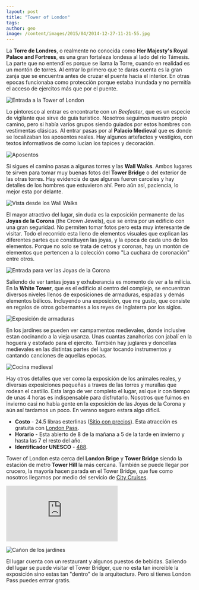 ```yaml
---
layout: post
title: "Tower of London"
tags: 
author: geo
image: /content/images/2015/04/2014-12-27-11-21-55.jpg
---
```

La **Torre de Londres**, o realmente no conocida como **Her Majesty's Royal Palace and Fortress**, es una gran fortaleza londesa al lado del río Támesis. La parte que no entendí es porque se llama la Torre, cuando en realidad es un montón de torres. Al entrar lo primero que te daras cuenta es la gran zanja que se encuentra antes de cruzar el puente hacia el interior. En otras epocas funcionaba como protección porque estaba inundada y no permitía el acceso de ejercitos más que por el puente.

![Entrada a la Tower of London](/content/images/2015/04/2014-12-27-11-04-32.jpg)

Lo pintoresco al entrar es encontrarte con un *Beefeater*, que es un especie de vigilante que sirve de guía turistico. Nosotros seguimos nuestro propio camino, pero si había varíos grupos siendo guiados por estos hombres con vestimentas clásicas. Al entrar pasas por al **Palacio Medieval** que es donde se localizaban los aposentos reales. Hay algunos artefactos y vestigios, con textos informativos de como lucían los tapices y decoración.

![Aposentos](/content/images/2015/04/2014-12-27-11-16-40.jpg)

Si sigues el camino pasas a algunas torres y las **Wall Walks**. Ambos lugares te sirven para tomar muy buenas fotos del **Tower Bridge** o del exterior de las otras torres. Hay evidencia de que algunas fueron carceles y hay detalles de los hombres que estuvieron ahí. Pero aún así, paciencia,  lo mejor esta por delante.

![Vista desde los Wall Walks](/content/images/2015/04/2014-12-27-11-27-29.jpg)

El mayor atractivo del lugar, sin duda es la exposición permanente de las **Joyas de la Corona** (the Crown Jewels), que se entra por un edificio con una gran seguridad. No permiten tomar fotos pero esta muy interesante de visitar. Todo el recorrido esta lleno de elementos visuales que explican las diferentes partes que constituyen las joyas, y la epoca de cada uno de los elementos. Porque no solo se trata de cetros y coronas, hay un montón de elementos que pertencen a la colección como "La cuchara de coronación" entre otros.

![Entrada para ver las Joyas de la Corona](/content/images/2015/04/2014-12-27-11-48-56.jpg)

Saliendo de ver tantas joyas y exhuberancia es momento de ver a la milicia. En la **White Tower**, que es el edificio al centro del complejo, se encuentran diversos niveles llenos de exposiciones de armaduras, espadas y demás elementos bélicos. Incluyendo una exposición, que me gusto, que consiste en regalos de otros gobernantes a los reyes de Inglaterra por los siglos.

![Exposición de armaduras](/content/images/2015/04/2014-12-27-12-11-34.jpg)

En los jardínes se pueden ver campamentos medievales, donde inclusive estan cocinando a la vieja usanza. Unas cuantas zanahorias con jabalí en la hoguera y estofado para el ejercito. También hay juglares y doncellas medievales en las distintas partes del lugar tocando instrumentos y cantando canciones de aquellas epocas.

![Cocina medieval](/content/images/2015/04/2014-12-27-12-31-13.jpg)

Hay otros detalles que ver como la exposición de los animales reales, y diversas exposiciones pequeñas a traves de las torres y murallas que rodean el castillo. Esta largo de ver completo el lugar, así que ir con tiempo de unas 4 horas es indispensable para disfrutarlo. Nosotros que fuimos en invierno casi no había gente en la exposición de las Joyas de la Corona y aún así tardamos un poco. En verano seguro estara algo dificil.

* **Costo** - 24.5 libras esterlinas ([Sitio con precios](http://www.hrp.org.uk/TowerOfLondon/admissionsprices/toweroflondonadmission)). Esta atracción es gratuita con [London Pass](/citypass).
* **Horario** - Esta abierto de 8 de la mañana a 5 de la tarde en invierno y hasta las 7 el resto del año.
* **Identificador UNESCO** - [488](http://whc.unesco.org/en/list/488).

Tower of London esta cerca del **London Brige** y **Tower Bridge** siendo la estación de metro **Tower Hill** la más cercana. También se puede llegar por crucero, la mayoría hacen parada en el Tower Bridge, que fue como nosotros llegamos por medio del servicio de [City Cruises](http://www.citycruises.com/).

<div class="embed-responsive embed-responsive-16by9">
<iframe src="https://www.google.com/maps/embed?pb=!1m14!1m8!1m3!1d2483.278195079741!2d-0.07594900000000002!3d51.508112000000004!3m2!1i1024!2i768!4f13.1!3m3!1m2!1s0x48760349331f38dd%3A0xa8bf49dde1d56467!2sTower+of+London!5e0!3m2!1sen!2s!4v1428439307136" class="embed-responsive-item" frameborder="0" style="border:0"></iframe>
</div>

![Cañon de los jardines](/content/images/2015/04/2014-12-27-12-07-31.jpg)

El lugar cuenta con un restaurant y algunos puestos de bebidas. Saliendo del lugar se puede visitar el Tower Bridger, que no esta tan increible la exposición sino estas tan "dentro" de la arquitectura. Pero si tienes London Pass puedes entrar gratis.